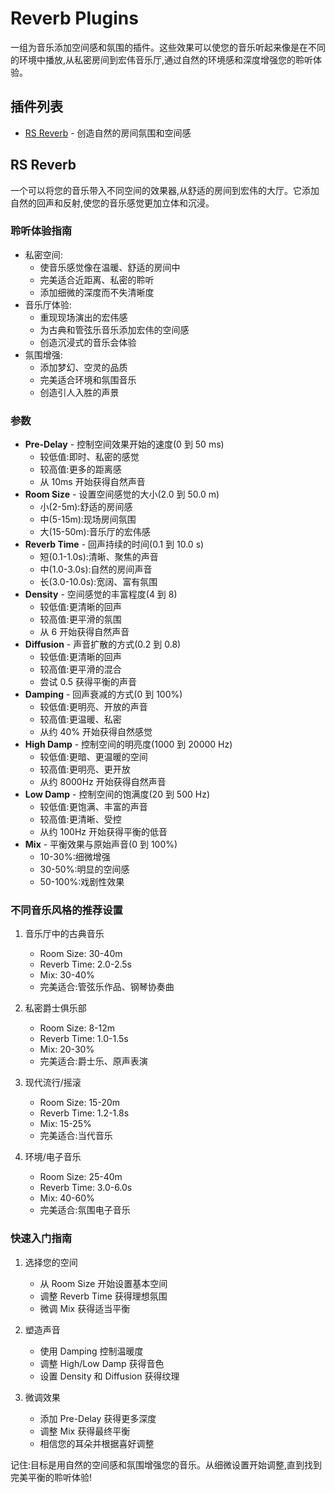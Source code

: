 # Reverb Plugins

一组为音乐添加空间感和氛围的插件。这些效果可以使您的音乐听起来像是在不同的环境中播放,从私密房间到宏伟音乐厅,通过自然的环境感和深度增强您的聆听体验。

## 插件列表

- [RS Reverb](#rs-reverb) - 创造自然的房间氛围和空间感

## RS Reverb

一个可以将您的音乐带入不同空间的效果器,从舒适的房间到宏伟的大厅。它添加自然的回声和反射,使您的音乐感觉更加立体和沉浸。

### 聆听体验指南
- 私密空间:
  - 使音乐感觉像在温暖、舒适的房间中
  - 完美适合近距离、私密的聆听
  - 添加细微的深度而不失清晰度
- 音乐厅体验:
  - 重现现场演出的宏伟感
  - 为古典和管弦乐音乐添加宏伟的空间感
  - 创造沉浸式的音乐会体验
- 氛围增强:
  - 添加梦幻、空灵的品质
  - 完美适合环境和氛围音乐
  - 创造引人入胜的声景

### 参数
- **Pre-Delay** - 控制空间效果开始的速度(0 到 50 ms)
  - 较低值:即时、私密的感觉
  - 较高值:更多的距离感
  - 从 10ms 开始获得自然声音
- **Room Size** - 设置空间感觉的大小(2.0 到 50.0 m)
  - 小(2-5m):舒适的房间感
  - 中(5-15m):现场房间氛围
  - 大(15-50m):音乐厅的宏伟感
- **Reverb Time** - 回声持续的时间(0.1 到 10.0 s)
  - 短(0.1-1.0s):清晰、聚焦的声音
  - 中(1.0-3.0s):自然的房间声音
  - 长(3.0-10.0s):宽阔、富有氛围
- **Density** - 空间感觉的丰富程度(4 到 8)
  - 较低值:更清晰的回声
  - 较高值:更平滑的氛围
  - 从 6 开始获得自然声音
- **Diffusion** - 声音扩散的方式(0.2 到 0.8)
  - 较低值:更清晰的回声
  - 较高值:更平滑的混合
  - 尝试 0.5 获得平衡的声音
- **Damping** - 回声衰减的方式(0 到 100%)
  - 较低值:更明亮、开放的声音
  - 较高值:更温暖、私密
  - 从约 40% 开始获得自然感觉
- **High Damp** - 控制空间的明亮度(1000 到 20000 Hz)
  - 较低值:更暗、更温暖的空间
  - 较高值:更明亮、更开放
  - 从约 8000Hz 开始获得自然声音
- **Low Damp** - 控制空间的饱满度(20 到 500 Hz)
  - 较低值:更饱满、丰富的声音
  - 较高值:更清晰、受控
  - 从约 100Hz 开始获得平衡的低音
- **Mix** - 平衡效果与原始声音(0 到 100%)
  - 10-30%:细微增强
  - 30-50%:明显的空间感
  - 50-100%:戏剧性效果

### 不同音乐风格的推荐设置

1. 音乐厅中的古典音乐
   - Room Size: 30-40m
   - Reverb Time: 2.0-2.5s
   - Mix: 30-40%
   - 完美适合:管弦乐作品、钢琴协奏曲

2. 私密爵士俱乐部
   - Room Size: 8-12m
   - Reverb Time: 1.0-1.5s
   - Mix: 20-30%
   - 完美适合:爵士乐、原声表演

3. 现代流行/摇滚
   - Room Size: 15-20m
   - Reverb Time: 1.2-1.8s
   - Mix: 15-25%
   - 完美适合:当代音乐

4. 环境/电子音乐
   - Room Size: 25-40m
   - Reverb Time: 3.0-6.0s
   - Mix: 40-60%
   - 完美适合:氛围电子音乐

### 快速入门指南

1. 选择您的空间
   - 从 Room Size 开始设置基本空间
   - 调整 Reverb Time 获得理想氛围
   - 微调 Mix 获得适当平衡

2. 塑造声音
   - 使用 Damping 控制温暖度
   - 调整 High/Low Damp 获得音色
   - 设置 Density 和 Diffusion 获得纹理

3. 微调效果
   - 添加 Pre-Delay 获得更多深度
   - 调整 Mix 获得最终平衡
   - 相信您的耳朵并根据喜好调整

记住:目标是用自然的空间感和氛围增强您的音乐。从细微设置开始调整,直到找到完美平衡的聆听体验!